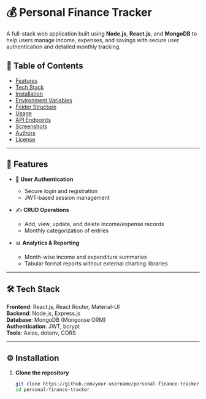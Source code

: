 # 💰 Personal Finance Tracker

A full-stack web application built using **Node.js**, **React.js**, and **MongoDB** to help users manage income, expenses, and savings with secure user authentication and detailed monthly tracking.

## 📌 Table of Contents
- [Features](#features)
- [Tech Stack](#tech-stack)
- [Installation](#installation)
- [Environment Variables](#environment-variables)
- [Folder Structure](#folder-structure)
- [Usage](#usage)
- [API Endpoints](#api-endpoints)
- [Screenshots](#screenshots)
- [Authors](#authors)
- [License](#license)

---

## 🚀 Features

- 🔐 **User Authentication**
  - Secure login and registration
  - JWT-based session management

- ✍️ **CRUD Operations**
  - Add, view, update, and delete income/expense records
  - Monthly categorization of entries

- 📊 **Analytics & Reporting**
  - Month-wise income and expenditure summaries
  - Tabular format reports without external charting libraries

---

## 🛠 Tech Stack

**Frontend**: React.js, React Router, Material-UI  
**Backend**: Node.js, Express.js  
**Database**: MongoDB (Mongoose ORM)  
**Authentication**: JWT, bcrypt  
**Tools**: Axios, dotenv, CORS

---

## ⚙️ Installation

1. **Clone the repository**
   ```bash
   git clone https://github.com/your-username/personal-finance-tracker.git
   cd personal-finance-tracker
